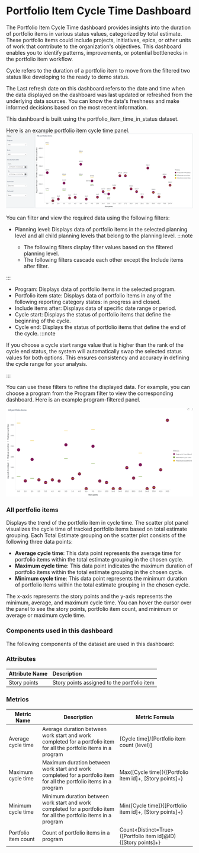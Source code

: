 # Portfolio Item Cycle Time Dashboard

The Portfolio Item Cycle Time dashboard provides insights into the duration of portfolio items in various status values, categorized by total estimate. These portfolio items could include projects, initiatives, epics, or other units of work that contribute to the organization's objectives. This dashboard enables you to identify patterns, improvements, or potential bottlenecks in the portfolio item workflow.

Cycle refers to the duration of a portfolio item to move from the filtered two status like developing to the ready to demo status.

The Last refresh date on this dashboard refers to the date and time when the data displayed on the dashboard was last updated or refreshed from the underlying data sources. You can know the data's freshness and make informed decisions based on the most recent information.

This dashboard is built using the portfolio_item_time_in_status dataset.

Here is an example portfolio item cycle time panel.
![Portfolio Item Cycle Time](../images/portfolio_item_cycle_time.PNG)

You can filter and view the required data using the following filters:
- Planning level: Displays data of portfolio items in the selected planning level and all child planning levels that belong to the planning level.
:::note

  - The following filters display filter values based on the filtered planning level.
  - The following filters cascade each other except the Include items after filter.

:::
- Program: Displays data of portfolio items in the selected program.
- Portfolio item state: Displays data of portfolio items in any of the following reporting category states: in progress and closed.
- Include items after: Displays data of specific date range or period.
- Cycle start: Displays the status of portfolio items that define the beginning of the cycle.
- Cycle end: Displays the status of portfolio items that define the end of the cycle.
:::note

If you choose a cycle start range value that is higher than the rank of the cycle end status, the system will automatically swap the selected status values for both options. This ensures consistency and accuracy in defining the cycle range for your analysis.

:::
 
You can use these filters to refine the displayed data. For example, you can choose a program from the Program filter to view the corresponding dashboard. Here is an example program-filtered panel.

![portfolio Item Cycle Time filtered panel](../images/portfolio_item_cycle_time_filtered_panel.PNG)

### All portfolio items
Displays the trend of the portfolio item in cycle time. The scatter plot panel visualizes the cycle time of tracked portfolio items based on total estimate grouping.  Each Total Estimate grouping on the scatter plot consists of the following three data points:
- **Average cycle time**: This data point represents the average time for portfolio items within the total estimate grouping in the chosen cycle. 
- **Maximum cycle time**: This data point indicates the maximum duration of portfolio items within the total estimate grouping in the chosen cycle. 
- **Minimum cycle time**: This data point represents the minimum duration of portfolio items within the total estimate grouping in the chosen cycle. 

The x-axis represents the story points and the y-axis represents the minimum, average, and maximum cycle time. You can hover the cursor over the panel to see the story points, portfolio item count, and minimum or average or maximum cycle time.

### Components used in this dashboard
The following components of the dataset are used in this dashboard:

### Attributes
| Attribute Name  | Description |
|:-------------|:------------|
|Story points|Story points assigned to the portfolio item|


### Metrics
| Metric Name  | Description |Metric Formula|
|-------------|------------|-------------|
|Average cycle time|Average duration between work start and work completed for a portfolio item for all the portfolio items in a program|[Cycle time]/[Portfolio item count (level)]|
|Maximum cycle time|Maximum duration between work start and work completed for a portfolio item for all the portfolio items in a program|Max([Cycle time]){[Portfolio item id]+, [Story points]+}|
|Minimum cycle time|Minimum duration between work start and work completed for a portfolio item for all the portfolio items in a program|Min([Cycle time]){[Portfolio item id]+, [Story points]+}|
|Portfolio item count|Count of portfolio items in a program|Count<Distinct=True>([Portfolio item id]@ID){[Story points]+}|
